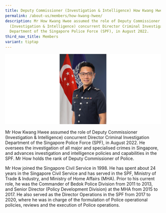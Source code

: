 ```yaml
---
title: Deputy Commissioner (Investigation & Intelligence) How Kwang Hwee
permalink: /about-us/members/how-kwang-hwee/
description: Mr How Kwang Hwee assumed the role of Deputy Commissioner
  (Investigation & Intelligence) concurrent Director Criminal Investigation
  Department of the Singapore Police Force (SPF), in August 2022.
third_nav_title: Members
variant: tiptap
---
```

![](/images/Bio%20photos%20resized2/DC%20How.png)

Mr How Kwang Hwee assumed the role of Deputy Commissioner (Investigation & Intelligence) concurrent Director Criminal Investigation Department of the Singapore Police Force (SPF), in August 2022. He oversees the investigation of all major and specialised crimes in Singapore, and advances investigation and intelligence policies and capabilities in the SPF. Mr How holds the rank of Deputy Commissioner of Police.

Mr How joined the Singapore Civil Service in 1998. He has spent about 24 years in the Singapore Civil Service and has served in the SPF, Ministry of Trade & Industry, and Ministry of Home Affairs (MHA). Prior to his current role, he was the Commander of Bedok Police Division from 2011 to 2013, and Senior Director (Policy Development Division) at the MHA from 2015 to 2017. He also served as the Director Operations in the SPF from 2017 to 2020, where he was in charge of the formulation of Police operational policies, reviews and the execution of Police operations.